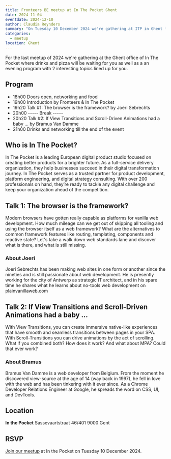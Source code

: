```yaml
---
title: Fronteers BE meetup at In The Pocket Ghent
date: 2024-11-04
eventdate: 2024-12-10
author: Claudia Reynders
summary: "On Tuesday 10 December 2024 we're gathering at ITP in Ghent for our last Belgian meetup of the year. Join us for a cosy evening amongst fellow Fronteers and follow presentations by Joeri Sebrechts and Bramus Van Damme." 
categories: 
  - meetup
location: Ghent
---
```


For the last meetup of 2024 we're gathering at the Ghent office of In The Pocket where drinks and pizza will be waiting for you as well as a an evening program with 2 interesting topics lined up for you.


## Program

- 18h00  Doors open, networking and food
- 19h00  Introduction by Fronteers & In The Pocket
- 19h20  Talk #1: The browser is the framework? by Joeri Sebrechts
- 20h00  ----- Break -----
- 20h20  Talk #2: If View Transitions and Scroll-Driven Animations had a baby … by Bramus Van Damme
- 21h00  Drinks and networking till the end of the event

## Who is In The Pocket?

In The Pocket is a leading European digital product studio focused on creating better products for a brighter future. As a full-service delivery organization, they help businesses succeed in their digital transformation journey. In The Pocket serves as a trusted partner for product development, platform engineering, and digital strategy consulting. With over 200 professionals on hand, they’re ready to tackle any digital challenge and keep your organization ahead of the competition.

## Talk 1: The browser is the framework?
Modern browsers have gotten really capable as platforms for vanilla web development. How much mileage can we get out of skipping all tooling and using the browser itself as a web framework? What are the alternatives to common framework features like routing, templating, components and reactive state? Let's take a walk down web standards lane and discover what is there, and what is still missing.

### About Joeri
Joeri Sebrechts has been making web sites in one form or another since the nineties and is still passionate about web development. He is presently working for the city of Antwerp as strategic IT architect, and in his spare time he shares what he learns about no-tools web development on plainvanillaweb.com

## Talk 2: If View Transitions and Scroll-Driven Animations had a baby …
With View Transitions, you can create immersive native-like experiences that have smooth and seamless transitions between pages in your SPA. With Scroll-Transitions you can drive animations by the act of scrolling. What if you combined both? How does it work? And what about MPA? Could that ever work?

### About Bramus
Bramus Van Damme is a web developer from Belgium. From the moment he discovered view-source at the age of 14 (way back in 1997), he fell in love with the web and has been tinkering with it ever since.
As a Chrome Developer Relations Engineer at Google, he spreads the word on CSS, UI, and DevTools.


## Location

**In the Pocket**
Sassevaartstraat 46/401
9000 Gent

## RSVP

[Join our meetup](https://www.meetup.com/fronteers-be/events/304200661/) at In the Pocket on Tuesday 10 December 2024.
